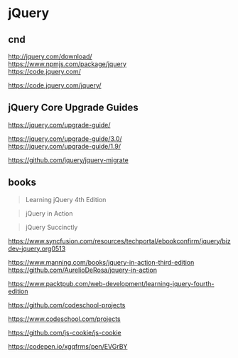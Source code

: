 # jQuery  


## cnd 

http://jquery.com/download/  
https://www.npmjs.com/package/jquery  
https://code.jquery.com/  

<script
  src="https://code.jquery.com/jquery-3.1.1.js"
  integrity="sha256-16cdPddA6VdVInumRGo6IbivbERE8p7CQR3HzTBuELA="
  crossorigin="anonymous"></script>

<script
  src="https://code.jquery.com/jquery-3.1.1.min.js"
  integrity="sha256-hVVnYaiADRTO2PzUGmuLJr8BLUSjGIZsDYGmIJLv2b8="
  crossorigin="anonymous"></script>

https://code.jquery.com/jquery/




## jQuery Core Upgrade Guides  

https://jquery.com/upgrade-guide/  

https://jquery.com/upgrade-guide/3.0/  
https://jquery.com/upgrade-guide/1.9/  

https://github.com/jquery/jquery-migrate  


## books  

> Learning jQuery 4th Edition  

> jQuery in Action  

> jQuery Succinctly  

https://www.syncfusion.com/resources/techportal/ebookconfirm/jquery/bizdev-jquery.org0513  


https://www.manning.com/books/jquery-in-action-third-edition  
https://github.com/AurelioDeRosa/jquery-in-action  


https://www.packtpub.com/web-development/learning-jquery-fourth-edition  






https://github.com/codeschool-projects

https://www.codeschool.com/projects




https://github.com/js-cookie/js-cookie



https://codepen.io/xgqfrms/pen/EVGrBY



